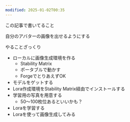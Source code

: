 ```yaml
---
modified: 2025-01-02T00:35
---
```

  

この記事で書いてること

自分のアバターの画像を出せるようにする

  

やることざっくり

- ローカルに画像生成環境を作る
    - Stability Matrix
    - ポータブルで動かす
    - ForgeでとりあえずOK
- モデルをゲットする
- Lora作成環境をStability Matrix経由でインストールする
- 学習用の写真を用意する
    - 50～100枚位あるといいかも？
- Loraを学習する
- Loraを使って画像生成してみる